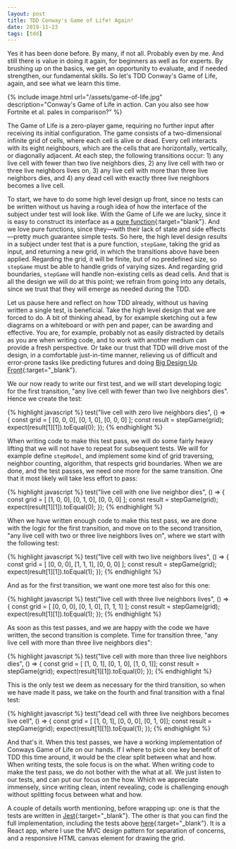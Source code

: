 ```yaml
---
layout: post
title: TDD Conway's Game of Life! Again!
date: 2019-11-23
tags: [tdd]
---
```

Yes it has been done before. By many, if not all. Probably even by me. And still there is value in doing it again, for beginners as well as for experts. By brushing up on the basics, we get an opportunity to evaluate, and if needed strengthen, our fundamental skills. So let's TDD Conway's Game of Life, again, and see what we learn this time.

{% include image.html url="/assets/game-of-life.jpg" description="Conway's Game of Life in action. Can you also see how Fortnite et al. pales in comparison?" %}

The Game of Life is a zero-player game, requiring no further input after receiving its initial configuration. The game consists of a two-dimensional infinite grid of cells, where each cell is alive or dead. Every cell interacts with its eight neighbours, which are the cells that are horizontally, vertically, or diagonally adjacent. At each step, the following transitions occur: 1) any live cell with fewer than two live neighbors dies, 2) any live cell with two or three live neighbors lives on, 3) any live cell with more than three live neighbors dies, and 4) any dead cell with exactly three live neighbors becomes a live cell.

To start, we have to do some high level design up front, since no tests can be written without us having a rough idea of how the interface of the subject under test will look like. With the Game of Life we are lucky, since it is easy to construct its interface as a [pure function](https://en.wikipedia.org/wiki/Pure_function){:target="blank"}. And we love pure functions, since they&mdash;with their lack of state and side effects&mdash;pretty much guarantee simple tests. So here, the high level design results in a subject under test that is a pure function, `stepGame`, taking the grid as input, and returning a new grid, in which the transitions above have been applied. Regarding the grid, it will be finite, but of no predefined size, so `stepGame` must be able to handle grids of varying sizes. And regarding grid boundaries, `stepGame` will handle non-existing cells as dead cells. And that is all the design we will do at this point; we refrain from going into any details, since we trust that they will emerge as needed during the TDD.

Let us pause here and reflect on how TDD already, without us having written a single test, is beneficial. Take the high level design that we are forced to do. A bit of thinking ahead, by for example sketching out a few diagrams on a whiteboard or with pen and paper, can be awarding and effective. You are, for example, probably not as easily distracted by details as you are when writing code, and to work with another medium can provide a fresh perspective. Or take our trust that TDD will drive most of the design, in a comfortable just-in-time manner, relieving us of difficult and error-prone tasks like predicting futures and doing [Big Design Up Front](https://en.wikipedia.org/wiki/Big_Design_Up_Front){:target="_blank"}.

We our now ready to write our first test, and we will start developing logic for the first transition, "any live cell with fewer than two live neighbors dies". Hence we create the test:

{% highlight javascript %}
test("live cell with zero live neighbors dies", () => {
  const grid = [
    [0, 0, 0],
    [0, 1, 0],
    [0, 0, 0]
  ];
  const result = stepGame(grid);
  expect(result[1][1]).toEqual(0);
});
{% endhighlight %}

When writing code to make this test pass, we will do some fairly heavy lifting that we will not have to repeat for subsequent tests. We will for example define `stepModel`, and implement some kind of grid traversing, neighbor counting, algorithm, that respects grid boundaries. When we are done, and the test passes, we need one more for the same transition. One that it most likely will take less effort to pass:

{% highlight javascript %}
test("live cell with one live neighbor dies", () => {
  const grid = [
    [1, 0, 0],
    [0, 1, 0],
    [0, 0, 0]
  ];
  const result = stepGame(grid);
  expect(result[1][1]).toEqual(0);
});
{% endhighlight %}

When we have written enough code to make this test pass, we are done with the logic for the first transition, and move on to the second transition, "any live cell with two or three live neighbors lives on", where we start with the following test:

{% highlight javascript %}
test("live cell with two live neighbors lives", () => {
  const grid = [
    [0, 0, 0],
    [1, 1, 1],
    [0, 0, 0]
  ];
  const result = stepGame(grid);
  expect(result[1][1]).toEqual(1);
});
{% endhighlight %}

And as for the first transition, we want one more test also for this one:

{% highlight javascript %}
test("live cell with three live neighbors lives", () => {
  const grid = [
    [0, 0, 0],
    [0, 1, 0],
    [1, 1, 1]
  ];
  const result = stepGame(grid);
  expect(result[1][1]).toEqual(1);
});
{% endhighlight %}

As soon as this test passes, and we are happy with the code we have written, the second transition is complete. Time for transition three, "any live cell with more than three live neighbors dies":

{% highlight javascript %}
test("live cell with more than three live neighbors dies", () => {
  const grid = [
    [1, 0, 1],
    [0, 1, 0],
    [1, 0, 1]];
  const result = stepGame(grid);
  expect(result[1][1]).toEqual(0);
});
{% endhighlight %}

This is the only test we deem as necessary for the third transition, so when we have made it pass, we take on the fourth and final transition with a final test:

{% highlight javascript %}
test("dead cell with three live neighbors becomes live cell", () => {
  const grid = [
    [1, 0, 1],
    [0, 0, 0],
    [0, 1, 0]];
  const result = stepGame(grid);
  expect(result[1][1]).toEqual(1);
});
{% endhighlight %}

And that's it. When this test passes, we have a working implementation of Conways Game of Life on our hands. If I where to pick one key benefit of TDD this time around, it would be the clear split between what and how. When writing tests, the sole focus is on the what. When writing code to make the test pass, we do not bother with the what at all. We just listen to our tests, and can put our focus on the how. Which we appreciate immensely, since writing clean, intent revealing, code is challenging enough without splitting focus between what and how.

A couple of details worth mentioning, before wrapping up: one is that the tests are written in [Jest](https://jestjs.io/){:target="_blank"}. The other is that you can find the full implementation, including the tests above [here](https://github.com/meliasson/game-of-life){:target="_blank"}. It is a React app, where I use the MVC design pattern for separation of concerns, and a responsive HTML canvas element for drawing the grid.

